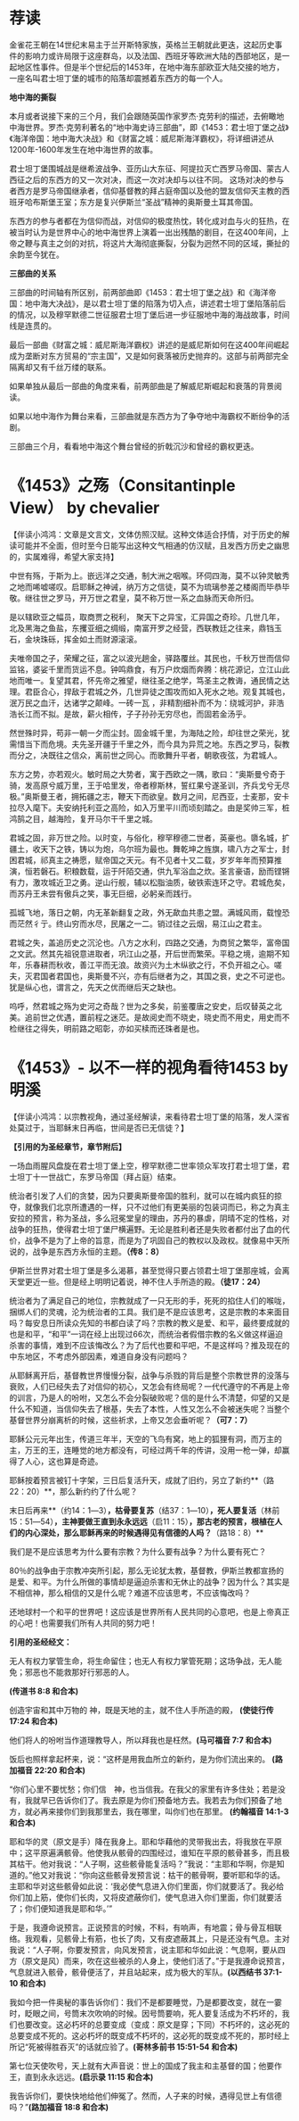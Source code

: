 # 荐读

金雀花王朝在14世纪末易主于兰开斯特家族，英格兰王朝就此更迭，这起历史事件的影响力或许局限于这座群岛，以及法国、西班牙等欧洲大陆的西部地区，是一起地区性事件。但是半个世纪后的1453年，在地中海东部欧亚大陆交接的地方，一座名叫君士坦丁堡的城市的陷落却震撼着东西方的每一个人。

**地中海的撕裂**

 本月或者说接下来的三个月，我们会跟随英国作家罗杰·克劳利的描述，去俯瞰地中海世界。罗杰·克劳利著名的“地中海史诗三部曲”，即《1453：君士坦丁堡之战》《海洋帝国：地中海大决战》和《财富之城：威尼斯海洋霸权》，将详细讲述从1200年-1600年发生在地中海世界的故事。

君士坦丁堡围城战是继希波战争、亚历山大东征、阿提拉灭亡西罗马帝国、蒙古人西征之后的东西方的又一次对决，而这一次对决却与以往不同。
 这场对决的参与者西方是罗马帝国继承者，信仰基督教的拜占庭帝国以及他的盟友信仰天主教的西班牙哈布斯堡王室；东方是复兴伊斯兰“圣战”精神的奥斯曼土耳其帝国。

东西方的参与者都在为信仰而战，对信仰的极度热忱，转化成对血与火的狂热，在被当时认为是世界中心的地中海世界上演着一出出残酷的剧目，在这400年间，上帝之鞭与真主之剑的对抗，将这片大海彻底撕裂，分裂为迥然不同的区域，撕扯的余韵至今犹在。

**三部曲的关系**

三部曲的时间轴有所区别，前两部曲即《1453：君士坦丁堡之战》和《海洋帝国：地中海大决战》，是以君士坦丁堡的陷落为切入点，讲述君士坦丁堡陷落前后的情况，以及穆罕默德二世征服君士坦丁堡后进一步征服地中海的海战故事，时间线是连贯的。

最后一部曲《财富之城：威尼斯海洋霸权》讲述的是威尼斯如何在这400年间崛起成为垄断对东方贸易的“宗主国”，又是如何衰落被历史抛弃的。这部与前两部完全隔离却又有千丝万缕的联系。

如果单独从最后一部曲的角度来看，前两部曲是了解威尼斯崛起和衰落的背景阅读。

如果以地中海作为舞台来看，三部曲就是东西方为了争夺地中海霸权不断纷争的活剧。

三部曲三个月，看看地中海这个舞台曾经的折戟沉沙和曾经的霸权更迭。

# 《1453》之殇（Consitantinple View） by  chevalier

【伴读小鸿鸿：文章是文言文，文体仿照汉赋。这种文体适合抒情，对于历史的解读可能并不全面，但时至今日能写出这种文气相通的仿汉赋，且发西方历史之幽思的，实属难得，希望大家支持】

中世有殇，于斯为上。嵌远洋之交通，制大洲之咽喉。环伺四海，莫不以钟灵敏秀之地而唏嘘嗟叹。启耶稣之神诫，纳万方之信徒，莫不为琉璃参差之楼阁而毕恭毕敬。继往世之罗马，开万世之君皇，莫不称万世一系之血脉而天命所归。

 是以辖欧亚之幅员，取商贾之税利， 聚天下之异宝，汇异国之奇珍。几世几年，北及黑海之鱼盐，东攫亚细之绸缎，南富开罗之经营，西联教廷之往来，鼎铛玉石，金块珠砾，挥金如土而财源滚滚。

 夫唯帝国之子，荣耀之征，富之以波光趟金，驿路覆丝。其民也，千秋万世而信仰监铭，婆娑千里而货运不息。钟鸣鼎食，有万户炊烟而奔腾：桃花源记，立江山此地而唯一。复望其君，怀先帝之雅望，继往圣之绝学，笃圣主之教诲，通民情之达理。君臣合心，捍敌于君城之外，几世异徒之围攻而如入死水之地。观复其城也，泯万民之血汗，达诸学之颠峰。一砖一瓦 ，非精割细补而不为：绕城河护，非浩浩长江而不拟。是故，薪火相传，子子孙孙无穷尽也，而固若金汤乎。

 然世殊时异，苟非一朝一夕而尘封。固金城千里，为海陆之险，却往世之荣光，犹需惜当下而危境。夫先圣开疆于千里之外，而今具为异荒之地。东西之罗马，裂教而分之，决既往之信众，离前世之同心。而歌舞升平者，朝歌夜弦，为君城人。

 东方之势，亦若观火。敏时局之大势者，寓于西欧之一隅，歌曰：“奥斯曼兮奇于骑，发高原兮威万里，王于哈里发，帝者穆斯林，誓红果兮遂圣训，齐兵戈兮无尽极。”奥斯曼王者，拥拓疆之志，鞭天下而欲皇。数月之间，尼西亚，士麦那，安卡拉尽入麾下。夫安纳托利亚之高险，如入万里平川而顷刻踏之。由是奖帅三军，桩鸿鹄之目，越海险，复开马尔干千里之城。

 君城之固，非万世之险。以时变，与俗化，穆罕穆德二世者，英豪也。隳名城，扩疆土，收天下之铁，铸以为炮，乌尔班为最也。舞乾坤之旌旗，啸八方之军士，封困君城，祁真主之祷愿，赋帝国之天元。有不见者十又二载，岁岁年年而预算推演，恒若磐石。积粮数载，运于阡陌交通，供九军浴血之炊。圣言豪语，励而铿锵有力，激攻城近卫之勇。逆山行舰，辅以松脂油质，破铁索连环之守。君城危矣，而苏丹王未尝有傲兵之笑，事无巨细，必躬亲而践行。

 孤城飞地，落日之朝，内无革新翻复之政，外无歃血共患之盟。满城风雨，载惶恐而茫然彳亍。终山穷而水尽，民屠之一二。销过往之云烟，易江山之君主。

 君城之失，盖追历史之沉沦也。八方之水利，四路之交通，为商贸之繁华，富帝国之文武。然其先祖锐意进取者，巩江山之基，开后世而繁荣。平稳之境，逾期不知年，乐春耕而秋收，善江平而无浪。故资兴为土木纵欲之行，不负开祖之心。嗟夫，灭君国者君国也，奥斯曼不兴，亦有后继者为之，其国之衰，史之不可逆也。犹是纵心也，谓言之，先天之优而继后天之缺也。

 呜呼，然君城之殇为史河之奇哉？世为之多矣，前鉴覆唐之安史，后叹替英之北美。追前世之优遇，置前程之迷茫。是故阅史而不晓史，晓史而不用史，用史而不检继往之得失，明前路之昭彰，亦如买椟而还珠者是也。

# 《1453》- 以不一样的视角看待1453 by 明溪 

【伴读小鸿鸿：以宗教视角，通过圣经解读，来看待君士坦丁堡的陷落，发人深省处莫过于，当耶稣末日再临，世间是否已无信徒？】

 **【引用的为圣经章节，章节附后】**

 一场血雨腥风盘旋在君士坦丁堡上空，穆罕默德二世率领众军攻打君士坦丁堡，君士坦丁十一世战亡，东罗马帝国（拜占庭）结束。

统治者引发了人们的贪婪，因为只要奥斯曼帝国的胜利，就可以在城内疯狂的掠夺，就像我们北京所遭遇的一样，只不过他们有更美丽的包装词而已，称之为真主安拉的预言，称为圣战，多么冠冕堂皇的理由，苏丹的暴虐，阴晴不定的性格，对战争的狂热，使得君士坦丁堡尸横遍野。无论是胜利者还是失败者都付出了血的代价，战争不是为了上帝的旨意，而是为了巩固自己的教权以及政权。就像易中天所说的，战争是东西方永恒的主题。**（传8：8）**

伊斯兰世界对君士坦丁堡是多么渴慕，甚至觉得只要占领君士坦丁堡那座城，会离天堂更近一些。但是经上明明记着说，神不住人手所造的殿。**（徒17：24）**

统治者为了满足自己的地位，宗教就成了一只无形的手，死死的掐住人们的喉咙，捆绑人们的灵魂，沦为统治者的工具。我们是不是应该思考，这是宗教的本来面目吗？每安息日所读众先知的书都白读了吗？宗教的教义是爱、和平，最终要成就的也是和平，“和平”一词在经上出现过66次，而统治者假借宗教的名义做这样逼迫杀害的事情，难到不应该悔改么？为了后代也要和平吧，不是这样吗？推及现在的中东地区，不考虑外部因素，难道自身没有问题吗？

从耶稣离开后，基督教世界慢慢分裂，战争与杀戮的背后是整个宗教世界的没落与衰败，人们已经失去了对信仰的初心，又怎会有终局呢？一代代遵守的不再是上帝的训言，乃是人的吩咐，又怎么不会分裂破败呢？信的是什么不清楚，仰望的又是什么不知道，当信仰失去了根基，失去了本性，人性又怎么不会被迷失呢？当整个基督世界分崩离析的时候，这些祈求，上帝又怎会垂听呢？**（可7：7）**

耶稣公元元年出生，传道三年半，天空的飞鸟有窝，地上的狐狸有洞，而万主的主，万王的王，连睡觉的地方都没有，可经过两千年的传讲，没用一枪一弹，却赢得了人心，这也算是奇迹。

耶稣按着预言被钉十字架，三日后复活升天，成就了旧约，另立了新约**（路22：20）**，那么新约约了什么呢？

末日后再来**（约14：1―3）**，枯骨要复苏**（结37：1―10）**，死人要复活**（林前15：51―54）**，主神要做王直到永永远远**（启11：15）**，那古老的预言，根植在人们的内心深处，那么耶稣再来的时候遇得见有信德的人吗？**（路18：8）**

我们是不是应该思考为什么要有宗教？为什么要有战争？为什么要有死亡？

80％的战争由于宗教冲突所引起，那么无论犹太教，基督教，伊斯兰教都宣扬的是爱、和平。为什么所做的事情却是逼迫杀害和无休止的战争？因为什么？其实是不相信神，那么相信的又是什么呢？难道不应该思考，不应该悔改吗？

还地球村一个和平的世界吧！这应该是世界所有人民共同的心意吧，也是上帝真正的心吧！也需要我们所有人共同的努力吧！

**引用的圣经经文：**

无人有权力掌管生命，将生命留住；也无人有权力掌管死期；这场争战，无人能免；邪恶也不能救那好行邪恶的人。

**(传道书 8:8 和合本)**

创造宇宙和其中万物的  神，既是天地的主，就不住人手所造的殿， **(使徒行传 17:24 和合本)**

他们将人的吩咐当作道理教导人，所以拜我也是枉然。**(马可福音 7:7 和合本)**

饭后也照样拿起杯来，说：“这杯是用我血所立的新约，是为你们流出来的。 **(路加福音 22:20 和合本)**

“你们心里不要忧愁；你们信　神，也当信我。在我父的家里有许多住处；若是没有，我就早已告诉你们了。我去原是为你们预备地方去。我若去为你们预备了地方，就必再来接你们到我那里去，我在哪里，叫你们也在那里。 **(约翰福音 14:1-3 和合本)**

耶和华的灵（原文是手）降在我身上。耶和华藉他的灵带我出去，将我放在平原中；这平原遍满骸骨。他使我从骸骨的四围经过，谁知在平原的骸骨甚多，而且极其枯干。他对我说：“人子啊，这些骸骨能复活吗？”我说：“主耶和华啊，你是知道的。”他又对我说：“你向这些骸骨发预言说：枯干的骸骨啊，要听耶和华的话。主耶和华对这些骸骨如此说：‘我必使气息进入你们里面，你们就要活了。我必给你们加上筋，使你们长肉，又将皮遮蔽你们，使气息进入你们里面，你们就要活了；你们便知道我是耶和华。’”

于是，我遵命说预言。正说预言的时候，不料，有响声，有地震；骨与骨互相联络。我观看，见骸骨上有筋，也长了肉，又有皮遮蔽其上，只是还没有气息。主对我说：“人子啊，你要发预言，向风发预言，说主耶和华如此说：气息啊，要从四方（原文是风）而来，吹在这些被杀的人身上，使他们活了。”于是我遵命说预言，气息就进入骸骨，骸骨便活了，并且站起来，成为极大的军队。**(以西结书 37:1-10 和合本)**

我如今把一件奥秘的事告诉你们：我们不是都要睡觉，乃是都要改变，就在一霎时，眨眼之间，号筒末次吹响的时候。因号筒要响，死人要复活成为不朽坏的，我们也要改变。这必朽坏的总要变成（变成：原文是穿；下同）不朽坏的，这必死的总要变成不死的。这必朽坏的既变成不朽坏的，这必死的既变成不死的，那时经上所记“死被得胜吞灭”的话就应验了。**(哥林多前书 15:51-54 和合本)**

第七位天使吹号，天上就有大声音说：世上的国成了我主和主基督的国；他要作王，直到永永远远。**(启示录 11:15 和合本)**

我告诉你们，要快快地给他们伸冤了。然而，人子来的时候，遇得见世上有信德吗？”**(路加福音 18:8 和合本)**
